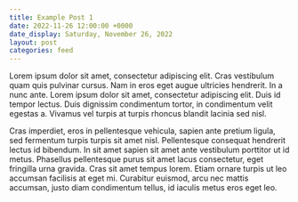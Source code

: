 ```yaml
---
title: Example Post 1
date: 2022-11-26 12:00:00 +0000
date_display: Saturday, November 26, 2022
layout: post
categories: feed
---
```


Lorem ipsum dolor sit amet, consectetur adipiscing elit. Cras vestibulum quam quis pulvinar cursus. Nam in eros eget augue ultricies hendrerit. In a nunc ante. Lorem ipsum dolor sit amet, consectetur adipiscing elit. Duis id tempor lectus. Duis dignissim condimentum tortor, in condimentum velit egestas a. Vivamus vel turpis at turpis rhoncus blandit lacinia sed nisl.

Cras imperdiet, eros in pellentesque vehicula, sapien ante pretium ligula, sed fermentum turpis turpis sit amet nisl. Pellentesque consequat hendrerit lectus id bibendum. In sit amet sapien sit amet ante vestibulum porttitor ut id metus. Phasellus pellentesque purus sit amet lacus consectetur, eget fringilla urna gravida. Cras sit amet tempus lorem. Etiam ornare turpis ut leo accumsan facilisis at eget mi. Curabitur euismod, arcu nec mattis accumsan, justo diam condimentum tellus, id iaculis metus eros eget leo.